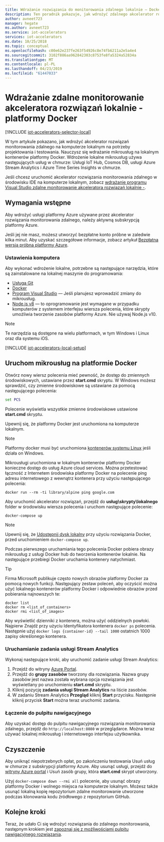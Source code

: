 ```yaml
---
title: Wdrażanie rozwiązania do monitorowania zdalnego lokalnie — Docker — Azure | Dokumentacja firmy Microsoft
description: Ten poradnik pokazuje, jak wdrożyć zdalnego akcelerator rozwiązań do monitorowania na maszynę lokalną za pomocą platformy Docker na potrzeby projektowania i testowania.
author: avneet723
manager: hegate
ms.author: avneet723
ms.service: iot-accelerators
services: iot-accelerators
ms.date: 10/25/2018
ms.topic: conceptual
ms.openlocfilehash: c00e62e237fe263f54926c8e74fb6211a2e5a4e4
ms.sourcegitcommit: 3102f886aa962842303c8753fe8fa5324a52834a
ms.translationtype: MT
ms.contentlocale: pl-PL
ms.lasthandoff: 04/23/2019
ms.locfileid: "61447033"
---
```

# <a name="deploy-the-remote-monitoring-solution-accelerator-locally---docker"></a>Wdrażanie zdalne monitorowanie akceleratora rozwiązań lokalnie - platformy Docker

[!INCLUDE [iot-accelerators-selector-local](../../includes/iot-accelerators-selector-local.md)]

W tym artykule pokazano, jak wdrożyć akcelerator rozwiązań monitorowania zdalnego na komputerze lokalnym na potrzeby projektowania i testowania. Nauczysz się wdrażanie mikrousług na lokalnym kontenerów platformy Docker. Wdrożenie lokalne mikrousług używa następujących usług w chmurze: Usługi IoT Hub, Cosmos DB, usługi Azure Stream Analytics i Azure Time Series Insights w chmurze.

Jeśli chcesz uruchomić akcelerator rozwiązania monitorowania zdalnego w środowisku IDE na komputerze lokalnym, zobacz [wdrażanie programu Visual Studio zdalne monitorowanie akceleratora rozwiązań lokalnie -](iot-accelerators-remote-monitoring-deploy-local.md).

## <a name="prerequisites"></a>Wymagania wstępne

Aby wdrożyć usługi platformy Azure używane przez akcelerator rozwiązania monitorowania zdalnego, należy aktywną subskrypcją platformy Azure.

Jeśli jej nie masz, możesz utworzyć bezpłatne konto próbne w zaledwie kilka minut. Aby uzyskać szczegółowe informacje, zobacz artykuł [Bezpłatna wersja próbna platformy Azure](https://azure.microsoft.com/pricing/free-trial/).

### <a name="machine-setup"></a>Ustawienia komputera

Aby wykonać wdrożenie lokalne, potrzebne są następujące narzędzia, które są zainstalowane na lokalnej maszynie do programowania:

* [Usługa Git](https://git-scm.com/)
* [Docker](https://www.docker.com)
* [Program Visual Studio](https://visualstudio.microsoft.com/) — Jeśli planujesz wprowadzić zmiany do mikrousług.
* [Node.js v8](https://nodejs.org/) — to oprogramowanie jest wymagane w przypadku komputerów z systemem interfejsu wiersza polecenia, które skrypty umożliwia tworzenie zasobów platformy Azure. Nie używaj Node.js v10.

> [!NOTE]
> Te narzędzia są dostępne na wielu platformach, w tym Windows i Linux oraz dla systemu iOS.

[!INCLUDE [iot-accelerators-local-setup](../../includes/iot-accelerators-local-setup.md)]

## <a name="run-the-microservices-in-docker"></a>Uruchom mikrousług na platformie Docker

Otwórz nowy wiersz polecenia mieć pewność, że dostęp do zmiennych środowiskowych, ustawiane przez **start.cmd** skryptu. W Windows możesz sprawdzić, czy zmienne środowiskowe są ustawiane za pomocą następującego polecenia:

```cmd
set PCS
```

Polecenie wyświetla wszystkie zmienne środowiskowe ustawione **start.cmd** skryptu.

Upewnij się, że platformy Docker jest uruchomiona na komputerze lokalnym.
> [!NOTE]
> Platformy docker musi być uruchomiona [kontenerów systemu Linux](https://docs.docker.com/docker-for-windows/) jeśli działa on Windows.

Mikrousługi uruchomiona w lokalnym kontenerów platformy Docker konieczne dostęp do usług Azure cloud services. Można przetestować łączność z Internetem środowiska platformy Docker na polecenie ping adresu internetowego z wewnątrz kontenera przy użyciu następującego polecenia:

```cmd/sh
docker run --rm -ti library/alpine ping google.com
```

Aby uruchomić akcelerator rozwiązań, przejdź do **usług\\skrypty\\lokalnego** folder w środowisku wiersza polecenia i uruchom następujące polecenie:

```cmd/sh
docker-compose up
```

> [!NOTE] 
> Upewnij się, że [Udostępnij dysk lokalny](https://github.com/Azure/azure-iot-pcs-remote-monitoring-dotnet/issues/115) przy użyciu rozwiązania Docker, przed uruchomieniem `docker-compose up`.

Podczas pierwszego uruchamiania tego polecenia Docker pobiera obrazy mikrousług z usługi Docker hub do tworzenia kontenerów lokalnie. Na następujące przebiegi Docker uruchamia kontenery natychmiast.

> [!TIP]
> Firma Microsoft publikuje często nowych obrazów platformy Docker za pomocą nowych funkcji. Następujący zestaw poleceń, aby oczyścić można użyć lokalnego kontenerów platformy Docker i odpowiednie obrazów przed pobierania najnowszych te:

```cmd/sh
docker list
docker rm <list_of_containers>
docker rmi <list_of_images>
```

Aby wyświetlić dzienniki z kontenera, można użyć oddzielnych powłoki. Najpierw Znajdź przy użyciu Identyfikatora kontenera `docker ps` polecenia. Następnie użyj `docker logs {container-id} --tail 1000` ostatnich 1000 zapisy określonego kontenera.

### <a name="start-the-stream-analytics-job"></a>Uruchamianie zadania usługi Stream Analytics

Wykonaj następujące kroki, aby uruchomić zadanie usługi Stream Analytics:

1. Przejdź do witryny [Azure Portal](https://portal.azure.com).
1. Przejdź do **grupy zasobów** tworzony dla rozwiązania. Nazwa grupy zasobów jest nazwa została wybrana opcja rozwiązania jest wyświetlany po uruchomieniu **start.cmd** skryptu.
1. Kliknij pozycję **zadania usługi Stream Analytics** na liście zasobów.
1. W zadaniu Stream Analytics **Przegląd** kliknij **Start** przycisku. Następnie kliknij przycisk **Start** można teraz uruchomić zadania.

### <a name="connect-to-the-dashboard"></a>Łączenie do pulpitu nawigacyjnego

Aby uzyskać dostęp do pulpitu nawigacyjnego rozwiązania monitorowania zdalnego, przejdź do `http://localhost:8080` w przeglądarce. Można teraz używać lokalnej mikrousług i internetowego interfejsu użytkownika.

## <a name="clean-up"></a>Czyszczenie

Aby uniknąć niepotrzebnych opłat, po zakończeniu testowania Usuń usług w chmurze z subskrypcji platformy Azure. Aby usunąć usługi, przejdź do [witryny Azure portal](https://ms.portal.azure.com) i Usuń zasób grupy, która **start.cmd** skrypt utworzony.

Użyj `docker-compose down --rmi all` polecenie, aby usunąć obrazy platformy Docker i wolnego miejsca na komputerze lokalnym. Możesz także usunąć lokalną kopię repozytorium zdalne monitorowanie utworzone podczas klonowania kodu źródłowego z repozytorium GitHub.

## <a name="next-steps"></a>Kolejne kroki

Teraz, że udało Ci się wdrożyć rozwiązania do zdalnego monitorowania, następnym krokiem jest [zapoznaj się z możliwościami pulpitu nawigacyjnego rozwiązania](quickstart-remote-monitoring-deploy.md).

